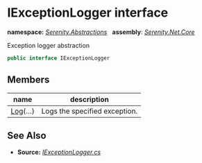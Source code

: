 # IExceptionLogger interface
**namespace:** *[Serenity.Abstractions](../README.md#serenity.abstractions-namespace)*   **assembly**: *[Serenity.Net.Core](../README.md)*

Exception logger abstraction

```csharp
public interface IExceptionLogger
```

## Members

| name | description |
| --- | --- |
| [Log](IExceptionLogger/Log.md)(…) | Logs the specified exception. |

## See Also

* **Source:** *[IExceptionLogger.cs](https://github.com/serenity-is/Serenity/blob/master/src/Serenity.Net.Core/Interface/IExceptionLogger.cs)*